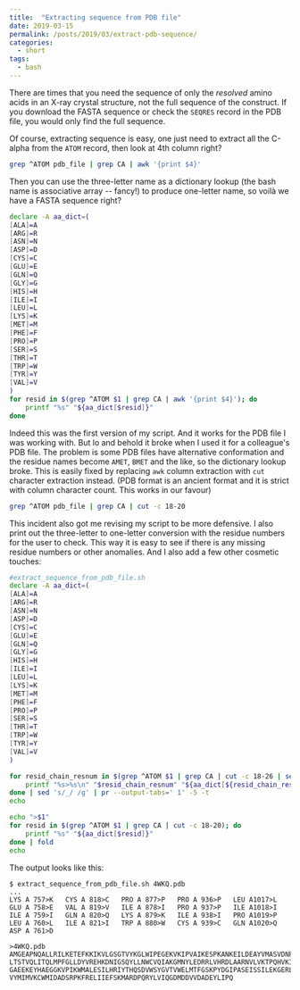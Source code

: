 ```yaml
---
title:  "Extracting sequence from PDB file"
date: 2019-03-15
permalink: /posts/2019/03/extract-pdb-sequence/
categories: 
  - short
tags:
  - bash
---
```

There are times that you need the sequence of only the _resolved_ amino acids in an X-ray crystal structure, not the full sequence of the construct. If you download the FASTA sequence or check the `SEQRES` record in the PDB file, you would only find the full sequence.

Of course, extracting sequence is easy, one just need to extract all the C-alpha from the `ATOM` record, then look at 4th column right?
```bash
grep ^ATOM pdb_file | grep CA | awk '{print $4}'
```
Then you can use the three-letter name as a dictionary lookup (the bash name is associative array -- fancy!) to produce one-letter name, so voilà we have a FASTA sequence right?

```bash
declare -A aa_dict=(
[ALA]=A
[ARG]=R
[ASN]=N
[ASP]=D
[CYS]=C
[GLU]=E
[GLN]=Q
[GLY]=G
[HIS]=H
[ILE]=I
[LEU]=L
[LYS]=K
[MET]=M
[PHE]=F
[PRO]=P
[SER]=S
[THR]=T
[TRP]=W
[TYR]=Y
[VAL]=V
)
for resid in $(grep ^ATOM $1 | grep CA | awk '{print $4}'); do
    printf "%s" "${aa_dict[$resid]}"
done 
```

Indeed this was the first version of my script. And it works for the PDB file I was working with. But lo and behold it broke when I used it for a colleague's PDB file. The problem is some PDB files have alternative conformation and the residue names become `AMET`, `BMET` and the like, so the dictionary lookup broke. This is easily fixed by replacing `awk` column extraction with `cut` character extraction instead. (PDB format is an ancient format and it is strict with column character count. This works in our favour)

```bash
grep ^ATOM pdb_file | grep CA | cut -c 18-20
```

This incident also got me revising my script to be more defensive. I also print out the three-letter to one-letter conversion with the residue numbers for the user to check. This way it is easy to see if there is any missing residue numbers or other anomalies. And I also add a few other cosmetic touches:
```bash
#extract_sequence_from_pdb_file.sh
declare -A aa_dict=(
[ALA]=A
[ARG]=R
[ASN]=N
[ASP]=D
[CYS]=C
[GLU]=E
[GLN]=Q
[GLY]=G
[HIS]=H
[ILE]=I
[LEU]=L
[LYS]=K
[MET]=M
[PHE]=F
[PRO]=P
[SER]=S
[THR]=T
[TRP]=W
[TYR]=Y
[VAL]=V
)

for resid_chain_resnum in $(grep ^ATOM $1 | grep CA | cut -c 18-26 | sed 's/ /_/g'); do
    printf "%s>%s\n" "$resid_chain_resnum" "${aa_dict[${resid_chain_resnum:0:3}]}"
done | sed 's/_/ /g' | pr --output-tabs=' 1' -5 -t
echo

echo ">$1"
for resid in $(grep ^ATOM $1 | grep CA | cut -c 18-20); do
    printf "%s" "${aa_dict[$resid]}"
done | fold
echo 
```

The output looks like this:
```
$ extract_sequence_from_pdb_file.sh 4WKQ.pdb
...
LYS A 757>K   CYS A 818>C   PRO A 877>P   PRO A 936>P   LEU A1017>L
GLU A 758>E   VAL A 819>V   ILE A 878>I   PRO A 937>P   ILE A1018>I
ILE A 759>I   GLN A 820>Q   LYS A 879>K   ILE A 938>I   PRO A1019>P
LEU A 760>L   ILE A 821>I   TRP A 880>W   CYS A 939>C   GLN A1020>Q
ASP A 761>D

>4WKQ.pdb
AMGEAPNQALLRILKETEFKKIKVLGSGTVYKGLWIPEGEKVKIPVAIKESPKANKEILDEAYVMASVDNPHVCRLLGIC
LTSTVQLITQLMPFGLLDYVREHKDNIGSQYLLNWCVQIAKGMNYLEDRRLVHRDLAARNVLVKTPQHVKITDFGLAKLL
GAEEKEYHAEGGKVPIKWMALESILHRIYTHQSDVWSYGVTVWELMTFGSKPYDGIPASEISSILEKGERLPQPPICTID
VYMIMVKCWMIDADSRPKFRELIIEFSKMARDPQRYLVIQGDMDDVVDADEYLIPQ
```
